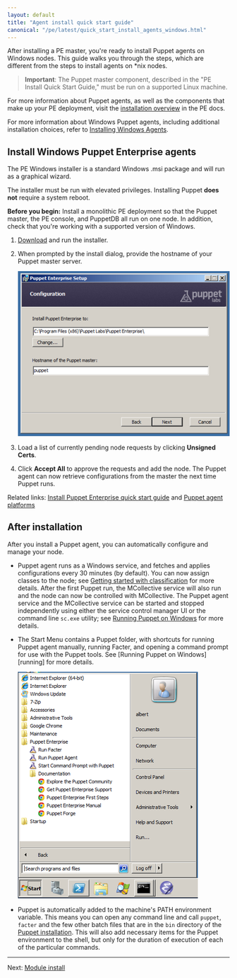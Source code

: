 ```yaml
---
layout: default
title: "Agent install quick start guide"
canonical: "/pe/latest/quick_start_install_agents_windows.html"
---
```


After installing a PE master, you're ready to install Puppet agents on Windows nodes. This guide walks you through the steps, which are different from the steps to install agents on *nix nodes. 

>**Important**: The Puppet master component, described in the "PE Install Quick Start Guide," must be run on a supported Linux machine.

For more information about Puppet agents, as well as the components that make up your PE deployment, visit the [installation overview](./install_basic.html) in the PE docs.

For more information about Windows Puppet agents, including additional installation choices, refer to [Installing Windows Agents](./install_windows.html).

<!--Task-->
## Install Windows Puppet Enterprise agents

[downloadpe]: http://info.puppetlabs.com/download-pe.html
[startmenu]: ./images/windows/start_menu.png
[server]: ./images/windows/wizard_server.png
[node_request]: ./images/console/request_indicator.png

The PE Windows installer is a standard Windows .msi package and will run as a graphical wizard.

The installer must be run with elevated privileges. Installing Puppet **does not** require a system reboot.

**Before you begin:** Install a monolithic PE deployment so that the Puppet master, the PE console, and PuppetDB all run on one node. In addition, check that you're working with a supported version of Windows. 

1. [Download][downloadpe] and run the installer.

2. When prompted by the install dialog, provide the hostname of your Puppet master server.

   ![Puppet master hostname selection][server]

3. Load a list of currently pending node requests by clicking **Unsigned Certs**.

4. Click __Accept All__ to approve the requests and add the node.
The Puppet agent can now retrieve configurations from the master the next time Puppet runs.

Related links: [Install Puppet Enterprise quick start guide](./quick_start_install_mono.html) and [Puppet agent platforms](./sys_req_os.html#puppet-agent-platforms)

<!--Concept-->
## After installation

After you install a Puppet agent, you can automatically configure and manage your node. 

* Puppet agent runs as a Windows service, and fetches and applies configurations every 30 minutes (by default). You can now assign classes to the node; see [Getting started with classification](./console_classes_groups_getting_started.html) for more details. After the first Puppet run, the MCollective service will also run and the node can now be controlled with MCollective. The Puppet agent service and the MCollective service can be started and stopped independently using either the service control manager UI or the command line `sc.exe` utility; see [Running Puppet on Windows]({{puppet}}/services_commands_windows.html) for more details.

* The Start Menu contains a Puppet folder, with shortcuts for running Puppet agent manually, running Facter, and opening a command prompt for use with the Puppet tools. See [Running Puppet on Windows][running] for more details.

    ![Start Menu icons][startmenu]

* Puppet is automatically added to the machine's PATH environment variable. This means you can open any command line and call `puppet`, `facter` and the few other batch files that are in the `bin` directory of the [Puppet installation](./install_windows.html#program-directory). This will also add necessary items for the Puppet environment to the shell, but only for the duration of execution of each of the particular commands.

----------------------
Next: [Module install](./quick_start_module_install_windows.html)

